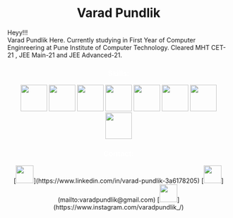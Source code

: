 <h1 align="center">Varad Pundlik</h1>
<div class="container">
<p id="content" style="order: 1;">Heyy!!!<br>
    Varad Pundlik Here. Currently studying in First Year of Computer Enginreering at Pune Institute of Computer Technology.
    Cleared MHT CET-21 , JEE Main-21 and JEE Advanced-21.
    <br>
    </p>
    </div>
    <h3 style="color: white;" align="center">Skills:</h3>
<div align="center">
<img src="https://upload.wikimedia.org/wikipedia/commons/thumb/1/18/ISO_C%2B%2B_Logo.svg/1822px-ISO_C%2B%2B_Logo.svg.png" height="60px"/>
<img src="https://upload.wikimedia.org/wikipedia/commons/thumb/c/c3/Python-logo-notext.svg/1024px-Python-logo-notext.svg.png" height="60px"/>
<img src="https://upload.wikimedia.org/wikipedia/commons/thumb/6/61/HTML5_logo_and_wordmark.svg/512px-HTML5_logo_and_wordmark.svg.png" height="60px"/>
<img src="https://upload.wikimedia.org/wikipedia/commons/thumb/d/d5/CSS3_logo_and_wordmark.svg/1452px-CSS3_logo_and_wordmark.svg.png" height="60px"/>
<img src="https://iconape.com/wp-content/files/yb/61798/svg/flutter-logo.svg" height="60px"/>
<img src="https://git-scm.com/images/logos/downloads/Git-Icon-White.png" height="60px"/>
<img src="https://cdn-icons-png.flaticon.com/512/25/25231.png" height="60px"/>
<img src="https://upload.wikimedia.org/wikipedia/commons/0/01/Windows_Terminal_Logo_256x256.png" height="60px"/>
</div>
<h3 style="color: white;" align="center">Contact:</h3>
<div align="center">   
[<img src=" https://cdn-icons-png.flaticon.com/512/174/174857.png " height="40px"/>](https://www.linkedin.com/in/varad-pundlik-3a6178205)
[<img src=" https://mailmeteor.com/logos/assets/PNG/Gmail_Logo_512px.png" height="40px"/>](mailto:varadpundlik@gmail.com)
[<img src="https://www.freepnglogos.com/uploads/logo-ig-png/logo-ig-stunning-instagram-logo-vector-download-for-new-7.png" height="40px"/>](https://www.instagram.com/varadpundlik_/)
</div>
